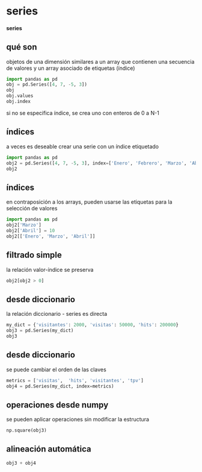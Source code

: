 # series
#### series

## qué son

objetos de una dimensión similares a un array que contienen una secuencia de valores y un array asociado de etiquetas (índice)

~~~~python
import pandas as pd
obj = pd.Series([4, 7, -5, 3])
obj
obj.values
obj.index
~~~~

si no se especifica índice, se crea uno con enteros de 0 a N-1

## índices

a veces es deseable crear una serie con un índice etiquetado

~~~~python
import pandas as pd
obj2 = pd.Series([4, 7, -5, 3], index=['Enero', 'Febrero', 'Marzo', 'Abril'])
obj2
~~~~

## índices

en contraposición a los arrays, pueden usarse las etiquetas para la selección de valores

~~~~python
import pandas as pd
obj2['Marzo']
obj2['Abril'] = 10
obj2[['Enero', 'Marzo', 'Abril']]
~~~~

## filtrado simple

la relación valor-índice se preserva

~~~~python
obj2[obj2 > 0]
~~~~

## desde diccionario

la relación diccionario - series es directa

~~~~python
my_dict = {'visitantes': 2000, 'visitas': 50000, 'hits': 200000}
obj3 = pd.Series(my_dict)
obj3
~~~~

## desde diccionario

se puede cambiar el orden de las claves

~~~~python
metrics = ['visitas',  'hits', 'visitantes', 'tpv']
obj4 = pd.Series(my_dict, index=metrics)
~~~~

## operaciones desde numpy

se pueden aplicar operaciones sin modificar la estructura

~~~~python
np.square(obj3)
~~~~

## alineación automática

~~~~python
obj3 + obj4
~~~~

